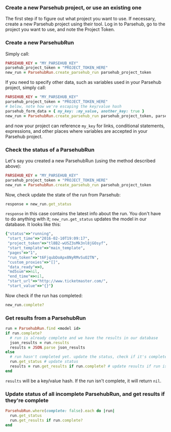 ### Create a new Parsehub project, or use an existing one
The first step if to figure out what project you want to use. If necessary, create a new Parsehub project using their tool. Log in to Parsehub, go to the project you want to use, and note the Project Token.

### Create a new ParsehubRun
Simply call:
```ruby
PARSEHUB_KEY = "MY_PARSEHUB_KEY"
parsehub_project_token = "PROJECT_TOKEN_HERE"
new_run = ParsehubRun.create_parsehub_run parsehub_project_token
```

If you need to specify other data, such as variables used in your Parsehub project, simply call:
```ruby
PARSEHUB_KEY = "MY_PARSEHUB_KEY"
parsehub_project_token = "PROJECT_TOKEN_HERE"
# below, note how we're escaping the key/value hash
parsehub_form_data = { my_key: :my_value, another_key: true }
new_run = ParsehubRun.create_parsehub_run parsehub_project_token, parsehub_form_data
```
and now your project can reference `my_key` for links, conditional statements, expressions, and other places where variables are accepted in your Parsehub project.

### Check the status of a ParsehubRun
Let's say you created a new ParsehubRun (using the method described above):
```ruby
PARSEHUB_KEY = "MY_PARSEHUB_KEY"
parsehub_project_token = "PROJECT_TOKEN_HERE"
new_run = ParsehubRun.create_parsehub_run parsehub_project_token
```

Now, check update the state of the run from Parsehub:
```ruby
response = new_run.get_status
```
`response` in this case contains the latest info about the run. You don't have to do anything with it; `new_run.get_status` updates the model in our database. It looks like this:
```ruby
{"status"=>"running",
 "start_time"=>"2016-02-10T19:09:17",
 "project_token"=>"tl8B2-wUSZ3sMk3nl8jGOsyf",
 "start_template"=>"main_template",
 "pages"=>"1",
 "run_token"=>"t6FjqubDoApx8NyRMvSuO2TN",
 "custom_proxies"=>"[]",
 "data_ready"=>0,
 "md5sum"=>nil,
 "end_time"=>nil,
 "start_url"=>"http://www.ticketmaster.com/",
 "start_value"=>"{}"}
 ```

Now check if the run has completed:
```ruby
new_run.complete?
```

### Get results from a ParsehubRun
```ruby
run = ParsehubRun.find <model id>
if run.complete?
  # run is already complete and we have the results in our database
  json_results = run.results
  results = JSON.parse json_results
else
  # run hasn't completed yet. update the status, check if it's complete, and then get results
  run.get_status # update status
  results = run.get_results if run.complete? # update results if run is complete
end
```

`results` will be a key/value hash. If the run isn't complete, it will return `nil`.

### Update status of all incomplete ParsehubRun, and get results if they're complete
```ruby
ParsehubRun.where(complete: false).each do |run|
  run.get_status
  run.get_results if run.complete?
end
```
